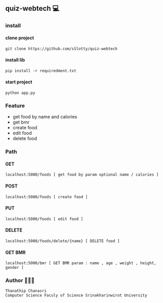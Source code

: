 ## quiz-webtech 💻
### install
#### clone project
```
git clone https://github.com/sSlotty/quiz-webtech
```
#### install lib
```
pip install -r requiredment.txt
```
#### start project
```
python app.py
```
### Feature
  - get food by name and calories
  - get bmr
  - create food
  - edit food
  - delete food
### Path 
  #### GET
  ```
  localhost:5000/foods [ get food by param optional name / calories ]
  ```
  #### POST
  ```
  localhost:5000/foods [ create food ]
  ```
  #### PUT
  ```
  localhost:5000/foods [ edit food ]
  ```
  #### DELETE
  ```
  localhost:5000/foods/delete/{name} [ DELETE food ]
  ```
  #### GET BMR
  ```
  localhost:5000/bmr [ GET BMR param : name , age , weight , height, gender ]
  ```
  
### Author 👱🏻‍♂️
```
Thanathip Chanasri
Computer Science Faculy of Science Srinakharinwirot University
```
